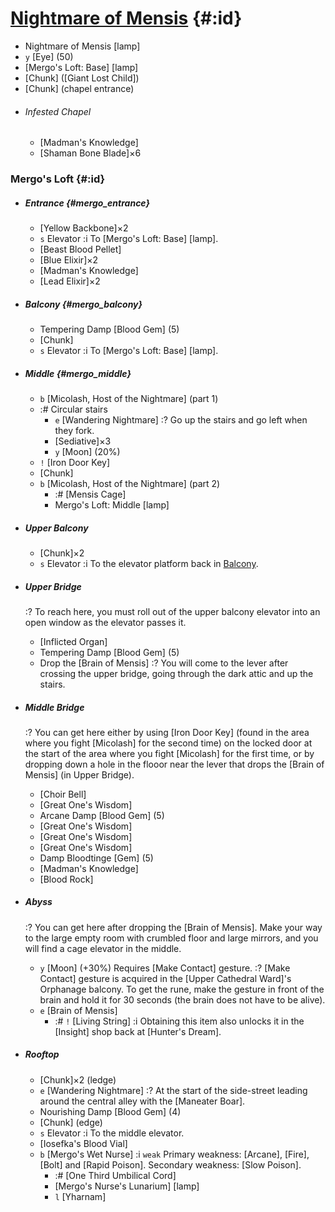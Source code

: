 # [Nightmare of Mensis](@) {#:id}

- Nightmare of Mensis [lamp]
- `y` [Eye] (50)
- [Mergo's Loft: Base] [lamp]
- [Chunk] ([Giant Lost Child])
- [Chunk] (chapel entrance)

+ ###### Infested Chapel
  - [Madman's Knowledge]
  - [Shaman Bone Blade]×6
  
### Mergo's Loft {#:id}

+ ##### Entrance {#mergo_entrance}
  - [Yellow Backbone]×2
  - `s` Elevator
    :i To [Mergo's Loft: Base] [lamp].
  - [Beast Blood Pellet]
  - [Blue Elixir]×2
  - [Madman's Knowledge]
  - [Lead Elixir]×2
  
+ ##### Balcony {#mergo_balcony}
  - Tempering Damp [Blood Gem] (5)
  - [Chunk]
  - `s` Elevator
    :i To [Mergo's Loft: Base] [lamp].
    
+ ##### Middle {#mergo_middle}
  + `b` [Micolash, Host of the Nightmare] (part 1)
  + :# Circular stairs
    - `e` [Wandering Nightmare]
      :? Go up the stairs and go left when they fork.
    - [Sediative]×3
    - `y` [Moon] (20%)
  - `!` [Iron Door Key]
  - [Chunk]
  + `b` [Micolash, Host of the Nightmare] (part 2)
    - :# [Mensis Cage]
    - Mergo's Loft: Middle [lamp]

+ ##### Upper Balcony
  - [Chunk]×2
  - `s` Elevator
    :i To the elevator platform back in [Balcony](mergo_balcony).
  
+ ##### Upper Bridge
  :? To reach here, you must roll out of the upper balcony elevator into an open window as the elevator passes it.
  - [Inflicted Organ]
  - Tempering Damp [Blood Gem] (5)
  - Drop the [Brain of Mensis]
    :? You will come to the lever after crossing the upper bridge, going through the dark attic and up the stairs.

+ ##### Middle Bridge
  :? You can get here either by using [Iron Door Key] (found in the area where you fight [Micolash] for the second time) on the locked door at the start of the area where you fight [Micolash] for the first time, or by dropping down a hole in the flooor near the lever that drops the [Brain of Mensis] (in Upper Bridge).
  - [Choir Bell]
  - [Great One's Wisdom]
  - Arcane Damp [Blood Gem] (5)
  - [Great One's Wisdom]
  - [Great One's Wisdom]
  - [Great One's Wisdom]
  - Damp Bloodtinge [Gem] (5)
  - [Madman's Knowledge]
  - [Blood Rock]
  
+ ##### Abyss
  :? You can get here after dropping the [Brain of Mensis]. Make your way to the large empty room with crumbled floor and large mirrors, and you will find a cage elevator in the middle.
  - `y` [Moon] (+30%)
    Requires [Make Contact] gesture.
    :? [Make Contact] gesture is acquired in the [Upper Cathedral Ward]'s Orphanage balcony. To get the rune, make the gesture in front of the brain and hold it for 30 seconds (the brain does not have to be alive).
  - `e` [Brain of Mensis]
    - :# `!` [Living String]
      :i Obtaining this item also unlocks it in the [Insight] shop back at [Hunter's Dream].
      
+ ##### Rooftop
  - [Chunk]×2 (ledge)
  - `e` [Wandering Nightmare]
    :? At the start of the side-street leading around the central alley with the [Maneater Boar].
  - Nourishing Damp [Blood Gem] (4)
  - [Chunk] (edge)
  - `s` Elevator
    :i To the middle elevator.
  - [Iosefka's Blood Vial]
  + `b` [Mergo's Wet Nurse]
    :i `weak` Primary weakness: [Arcane], [Fire], [Bolt] and [Rapid Poison]. Secondary weakness: [Slow Poison].
    - :# [One Third Umbilical Cord]
    - [Mergo's Nurse's Lunarium] [lamp]
    - `l` [Yharnam]
